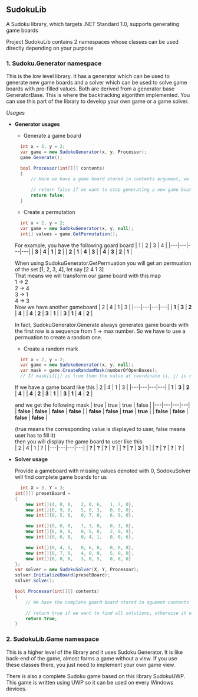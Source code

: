 ## SudokuLib
A Sudoku library, which targets .NET Standard 1.0, supports generating game boards

Project SudokuLib contains 2 namespaces whose classes can be used directly depending on your purpose

### 1. Sudoku.Generator namespace
  This is the low level library. It has a generator which can be used to generate new game boards and a solver which can be used to solve game boards with pre-filled values. 
  Both are derived from a generator base GeneratorBase. This is where the backtracking algorithm implemented. You can use this part of the library to develop your own game or a game solver.

  *Usages*
  - **Generator usages**
  
    - Generate a game board
    ```c#
      int x = 3, y = 2;
      var game = new SudokuGenerator(x, y, Processor);
      game.Generate();

      bool Processor(int[][] contents)
      {
          // Here we have a game board stored in contents argument, we can store or process it whatever we want

          // return false if we want to stop generating a new game board, otherwise the generator continues to generate a different game board
          return false;
      }
    ```


    - Create a permutation
    ```c#
      int x = 2, y = 2;
      var game = new SudokuGenerator(x, y, null);
      int[] values = game.GetPermutation();
    ```
    For example, you have the following goard board
    | 1 | 2 | 3 | 4 |
    |---|---|---|---|
    | **3** | **4** | **1** | **2** |
    | **2** | **1** | **4** | **3** |
    | **4** | **3** | **2** | **1** |

    When using SudokuGenerator.GetPermuation you will get an permuation of the set [1, 2, 3, 4], let say [2 4 1 3]  
    That means we will transform our game board with this map  
        1 -> 2  
        2 -> 4  
        3 -> 1  
        4 -> 3  
    Now we have another gameboard 
    | 2 | 4 | 1 | 3 |
    |---|---|---|---|
    | **1** | **3** | **2** | **4** |
    | **4** | **2** | **3** | **1** |
    | **3** | **1** | **4** | **2** |

    In fact, SudokuGenerator.Generate always generates game boards with the first row is a sequence from 1 -> max number. 
    So we have to use a permuation to create a random one.


    - Create a random mark
    ```c#
      int x = 2, y = 2;
      var game = new SudokuGenerator(x, y, null);
      var mask = game.CreateRandomMask(numberOfOpenBoxes);
      // If mask[i][j] is true then the value at coordinate (i, j) is revealed to user
    ```
    If we have a game board like this
    | 2 | 4 | 1 | 3 |
    |---|---|---|---|
    | **1** | **3** | **2** | **4** |
    | **4** | **2** | **3** | **1** |
    | **3** | **1** | **4** | **2** |
  
    and we get the following mask
    | true | true | true | false |
    |---|---|---|---|
    | **false** | **false** | **false** | **false** |
    | **false** | **false** | **true** | **true** |
    | **false** | **false** | **false** | **false** |

    (true means the corresponding value is displayed to user, false means user has to fill it)  
    then you will display the game board to user like this    
    | 2 | 4 | 1 | ? |
    |---|---|---|---|
    | **?** | **?** | **?** | **?** |
    | **?** | **?** | **3** | **1** |
    | **?** | **?** | **?** | **?** |

- **Solver usage**

  Provide a gameboard with missing values denoted with 0, SodokuSolver will find complete game boards for us
  ```c#
    int X = 3, Y = 3;
  int[][] presetBoard =
  {
      new int[]{4, 0, 0,   2, 0, 6,   1, 7, 0},
      new int[]{0, 9, 0,   5, 0, 3,   0, 0, 0},
      new int[]{0, 5, 0,   0, 7, 0,   6, 9, 0},

      new int[]{0, 0, 0,   7, 3, 0,   0, 1, 0},
      new int[]{0, 0, 0,   0, 5, 0,   2, 0, 9},
      new int[]{0, 0, 0,   0, 4, 1,   0, 0, 6},

      new int[]{0, 4, 5,   0, 6, 0,   0, 0, 8},
      new int[]{0, 7, 8,   4, 0, 0,   5, 0, 0},
      new int[]{0, 0, 6,   3, 0, 5,   0, 0, 0}
  };
  var solver = new SudokuSolver(X, Y, Processor);
  solver.InitializeBoard(presetBoard);
  solver.Solve();

  bool Processor(int[][] contents)
  {
      // We have the complete goard board stored in agument contents here

      // return true if we want to find all solutions, otherwise it will stop finding
      return true;
  }
  ```


### 2. SudokuLib.Game namespace
  This is a higher level of the library and it uses Sudoku.Generator. It is like back-end of the game, almost forms a game without a view. 
  If you use these classes there, you just need to implement your own game view.

There is also a complete Sudoku game based on this library SudokuUWP. This game is written using UWP so it can be used on every Windows devices.
